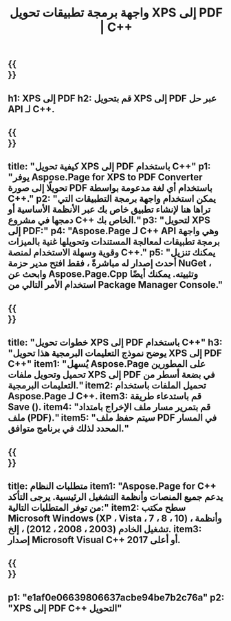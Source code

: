 ﻿---
translation: true
template: /_templates/_conversion-child-cpp.md
title: واجهة برمجة تطبيقات تحويل XPS إلى PDF | C++
url: /cpp/conversion/xps-to-pdf/
description: PS لتحويل PDF المقدم من Aspose.Page لحل C++ API. يعمل في بيئة تشغيل C++ لأنظمة التشغيل Windows 32 بت و Windows 64 بت و Linux 64 بت.
informat: XPS
outformat: PDF
otherformats: EPS PS
---

{{<section banner>}}
---
h1: XPS إلى PDF
h2: قم بتحويل XPS إلى PDF عبر حل API لـ C++.
---

{{<section overview>}}
---
title: "كيفية تحويل XPS إلى PDF باستخدام C++"
p1: "يوفر Aspose.Page for XPS to PDF Converter تحويلًا إلى صورة PDF باستخدام أي لغة مدعومة بواسطة C++."
p2: "يمكن استخدام واجهة برمجة التطبيقات التي تراها هنا لإنشاء تطبيق خاص بك عبر الأنظمة الأساسية أو دمجها في مشروع C++ الخاص بك."
p3: "لتحويل XPS إلى PDF:"
p4: "Aspose.Page لـ C++ API وهي واجهة برمجة تطبيقات لمعالجة المستندات وتحويلها غنية بالميزات وقوية وسهلة الاستخدام لمنصة C++."
p5: "يمكنك تنزيل أحدث إصدار له مباشرةً ، فقط افتح مدير حزمة NuGet ، وابحث عن Aspose.Page.Cpp وتثبيته. يمكنك أيضًا استخدام الأمر التالي من Package Manager Console."
---

{{<section feature1>}}
---
title: "خطوات تحويل XPS إلى PDF باستخدام C++"
h3: "يوضح نموذج التعليمات البرمجية هذا تحويل XPS إلى PDF C++"
item1: "يُسهل Aspose.Page على المطورين تحميل وتحويل ملفات XPS إلى PDF في بضعة أسطر من التعليمات البرمجية."
item2: تحميل الملفات باستخدام Aspose.Page لـ C++.
item3: قم باستدعاء طريقة Save ().
item4: "قم بتمرير مسار ملف الإخراج بامتداد ملف (PDF)."
item5: "سيتم حفظ ملف PDF في المسار المحدد لذلك في برنامج متوافق."
---

{{<section feature2>}}
---
title: متطلبات النظام
item1: "Aspose.Page for C++ يدعم جميع المنصات وأنظمة التشغيل الرئيسية. يرجى التأكد من توفر المتطلبات التالية:"
item2: سطح مكتب Microsoft Windows (XP ، Vista ، 7 ، 8 ، 10) ، وأنظمة تشغيل الخادم (2003 ، 2008 ، 2012) ، إلخ.
item3: إصدار Microsoft Visual C++ 2017 أو أعلى.
---

{{<section gist>}}
---
p1: "e1af0e06639806637acbe94be7b2c76a"
p2: "XPS إلى PDF C++ التحويل"
---
